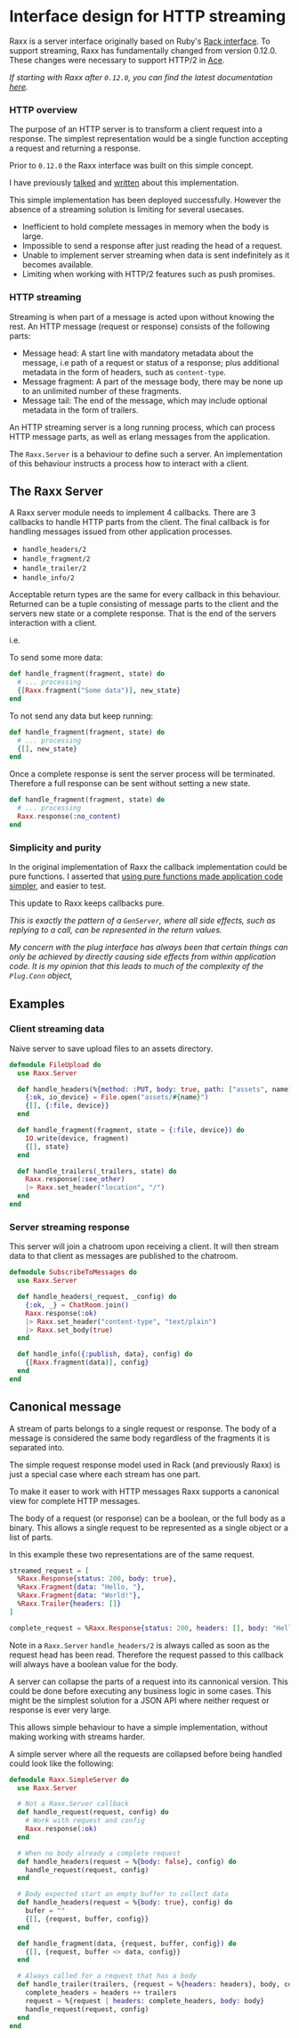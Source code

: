 # Interface design for HTTP streaming

Raxx is a server interface originally based on Ruby's [Rack interface](https://rack.github.io/).
To support streaming, Raxx has fundamentally changed from version 0.12.0.
These changes were necessary to support HTTP/2 in [Ace](https://hex.pm/packages/ace).

*If starting with Raxx after `0.12.0`,
you can find the latest documentation [here](https://hexdocs.pm/raxx/).*

### HTTP overview

The purpose of an HTTP server is to transform a client request into a response.
The simplest representation would be a single function accepting a request and returning a response.

Prior to `0.12.0` the Raxx interface was built on this simple concept.

I have previously [talked](https://www.youtube.com/watch?v=80AXtvXFIA4)
and [written](https://hexdocs.pm/tokumei/why-raxx.html)
about this implementation.

This simple implementation has been deployed successfully.
However the absence of a streaming solution is limiting for several usecases.

- Inefficient to hold complete messages in memory when the body is large.
- Impossible to send a response after just reading the head of a request.
- Unable to implement server streaming when data is sent indefinitely as it becomes available.
- Limiting when working with HTTP/2 features such as push promises.

### HTTP streaming

Streaming is when part of a message is acted upon without knowing the rest.
An HTTP message (request or response) consists of the following parts:

- Message head: A start line with mandatory metadata about the message,
  i.e path of a request or status of a response;
  plus additional metadata in the form of headers, such as `content-type`.
- Message fragment: A part of the message body,
  there may be none up to an unlimited number of these fragments.
- Message tail: The end of the message,
  which may include optional metadata in the form of trailers.

An HTTP streaming server is a long running process,
which can process HTTP message parts, as well as erlang messages from the application.

The `Raxx.Server` is a behaviour to define such a server.
An implementation of this behaviour instructs a process how to interact with a client.

## The Raxx Server

A Raxx server module needs to implement 4 callbacks.
There are 3 callbacks to handle HTTP parts from the client.
The final callback is for handling messages issued from other application processes.

- `handle_headers/2`
- `handle_fragment/2`
- `handle_trailer/2`
- `handle_info/2`

Acceptable return types are the same for every callback in this behaviour.
Returned can be a tuple consisting of message parts to the client and the servers new state or a complete response.
That is the end of the servers interaction with a client.

i.e.

To send some more data:
```elixir
def handle_fragment(fragment, state) do
  # ... processing
  {[Raxx.fragment("Some data")], new_state}
end
```

To not send any data but keep running:
```elixir
def handle_fragment(fragment, state) do
  # ... processing
  {[], new_state}
end
```

Once a complete response is sent the server process will be terminated.
Therefore a full response can be sent without setting a new state.
```elixir
def handle_fragment(fragment, state) do
  # ... processing
  Raxx.response(:no_content)
end
```

### Simplicity and purity

In the original implementation of Raxx the callback implementation could be pure functions.
I asserted that [using pure functions made application code simpler](file:///home/peter/Projects/Tokumei/app/doc/why-raxx.html#purity), and easier to test.

This update to Raxx keeps callbacks pure.

*This is exactly the pattern of a `GenServer`,
where all side effects, such as replying to a call, can be represented in the return values.*

*My concern with the plug interface has always been that certain things can only be achieved by directly causing side effects from within application code.
It is my opinion that this leads to much of the complexity of the `Plug.Conn` object,*

## Examples

### Client streaming data

Naive server to save upload files to an assets directory.

```elixir
defmodule FileUpload do
  use Raxx.Server

  def handle_headers(%{method: :PUT, body: true, path: ["assets", name]}, _config) do
    {:ok, io_device} = File.open("assets/#{name}")
    {[], {:file, device}}
  end

  def handle_fragment(fragment, state = {:file, device}) do
    IO.write(device, fragment)
    {[], state}
  end

  def handle_trailers(_trailers, state) do
    Raxx.response(:see_other)
    |> Raxx.set_header("location", "/")
  end
end
```

### Server streaming response

This server will join a chatroom upon receiving a client.
It will then stream data to that client as messages are published to the chatroom.

```elixir
defmodule SubscribeToMessages do
  use Raxx.Server

  def handle_headers(_request, _config) do
    {:ok, _} = ChatRoom.join()
    Raxx.response(:ok)
    |> Raxx.set_header("content-type", "text/plain")
    |> Raxx.set_body(true)
  end

  def handle_info({:publish, data}, config) do
    {[Raxx.fragment(data)], config}
  end
end
```

## Canonical message

A stream of parts belongs to a single request or response.
The body of a message is considered the same body regardless of the fragments it is separated into.

The simple request response model used in Rack (and previously Raxx) is just a special case
where each stream has one part.

To make it easer to work with HTTP messages Raxx supports a canonical view for complete HTTP messages.

The body of a request (or response) can be a boolean, or the full body as a binary.
This allows a single request to be represented as a single object or a list of parts.

In this example these two representations are of the same request.
```elixir
streamed_request = [
  %Raxx.Response{status: 200, body: true},
  %Raxx.Fragment{data: "Hello, "},
  %Raxx.Fragment{data: "World!"},
  %Raxx.Trailer{headers: []}
]

complete_request = %Raxx.Response{status: 200, headers: [], body: "Hello, World!"}
```

Note in a `Raxx.Server` `handle_headers/2` is always called as soon as the request head has been read.
Therefore the request passed to this callback will always have a boolean value for the body.

A server can collapse the parts of a request into its cannonical version.
This could be done before executing any business logic in some cases.
This might be the simplest solution for a JSON API where neither request or response is ever very large.

This allows simple behaviour to have a simple implementation, without making working with streams harder.

A simple server where all the requests are collapsed before being handled could look like the following:

```elixir
defmodule Raxx.SimpleServer do
  use Raxx.Server

  # Not a Raxx.Server callback
  def handle_request(request, config) do
    # Work with request and config
    Raxx.response(:ok)
  end

  # When no body already a complete request
  def handle_headers(request = %{body: false}, config) do
    handle_request(request, config)
  end

  # Body expected start an empty buffer to collect data
  def handle_headers(request = %{body: true}, config) do
    bufer = ""
    {[], {request, buffer, config}}
  end

  def handle_fragment(data, {request, buffer, config}) do
    {[], {request, buffer <> data, config}}
  end

  # Always called for a request that has a body
  def handle_trailer(trailers, {request = %{headers: headers}, body, config}) do
    complete_headers = headers ++ trailers
    request = %{request | headers: complete_headers, body: body}
    handle_request(request, config)
  end
end
```
